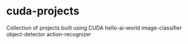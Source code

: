 # cuda-projects
Collection of projects built using CUDA
hello-ai-world
image-classifier
object-detector
action-recognizer
